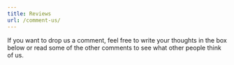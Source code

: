 ```yaml
---
title: Reviews
url: /comment-us/
---
```


If you want to drop us a comment, feel free to write your thoughts in the box below or read some of the other comments to see what other people think of us.
